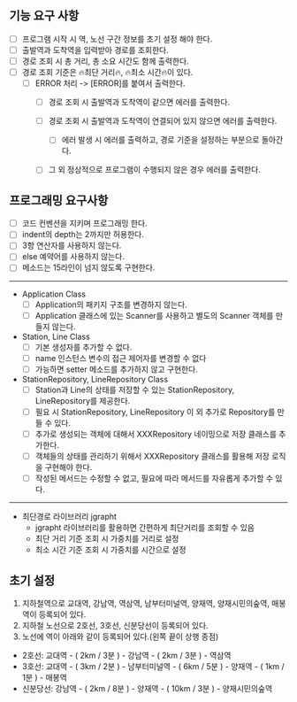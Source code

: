 ## 기능 요구 사항

- [ ] 프로그램 시작 시 역, 노선 구간 정보를 초기 설정 해야 한다.
- [ ] 출발역과 도착역을 입력받아 경로를 조회한다.
- [ ] 경로 조회 시 총 거리, 총 소요 시간도 함께 출력한다.
- [ ] 경로 조회 기준은 🔥최단 거리🔥, 🔥최소 시간🔥이 있다.
  - [ ] ERROR 처리 -> [ERROR]를 붙여서 출력한다.
    - [ ] 경로 조회 시 출발역과 도착역이 같으면 에러를 출력한다.
    - [ ] 경로 조회 시 출발역과 도착역이 연결되어 있지 않으면 에러를 출력한다.
      - [ ] 에러 발생 시 에러를 출력하고, 경로 기준을 설정하는 부분으로 돌아간다.
    - [ ] 그 외 정상적으로 프로그램이 수행되지 않은 경우 에러를 출력한다.


## 프로그래밍 요구사항

- [ ] 코드 컨벤션을 지키며 프로그래밍 한다.
- [ ] indent의 depth는 2까지만 허용한다.
- [ ] 3항 연산자를 사용하지 않는다.
- [ ] else 예약어를 사용하지 않는다.
- [ ] 메소드는 15라인이 넘지 않도록 구현한다.
---
- Application Class
  - [ ] Application의 패키지 구조를 변경하지 않는다.
  - [ ] Application 클래스에 있는 Scanner를 사용하고 별도의 Scanner 객체를 만들지 않는다.
- Station, Line Class
  - [ ] 기본 생성자를 추가할 수 없다.
  - [ ] name 인스턴스 변수의 접근 제어자를 변경할 수 없다
  - [ ] 가능하면 setter 메소드를 추가하지 않고 구현한다.
- StationRepository, LineRepository Class
  - [ ] Station과 Line의 상태를 저장할 수 있는 StationRepository, LineRepository를 제공한다.
  - [ ] 필요 시 StationRepository, LineRepository 이 외 추가로 Repository를 만들 수 있다.
  - [ ] 추가로 생성되는 객체에 대해서 XXXRepository 네이밍으로 저장 클래스를 추가한다.
  - [ ] 객체들의 상태를 관리하기 위해서 XXXRepository 클래스를 활용해 저장 로직을 구현해야 한다.
  - [ ] 작성된 메서드는 수정할 수 없고, 필요에 따라 메서드를 자유롭게 추가할 수 있다.
---
- 최단경로 라이브러리 jgrapht
  - jgrapht 라이브러리를 활용하면 간편하게 최단거리를 조회할 수 있음
  - 최단 거리 기준 조회 시 가중치를 거리로 설정
  - 최소 시간 기준 조회 시 가중치를 시간으로 설정


## 초기 설정
1. 지하철역으로 교대역, 강남역, 역삼역, 남부터미널역, 양재역, 양재시민의숲역, 매봉역이 등록되어 있다.
2. 지하철 노선으로 2호선, 3호선, 신분당선이 등록되어 있다.
3. 노선에 역이 아래와 같이 등록되어 있다.(왼쪽 끝이 상행 종점)
- 2호선: 교대역 - ( 2km / 3분 ) - 강남역 - ( 2km / 3분 ) - 역삼역
- 3호선: 교대역 - ( 3km / 2분 ) - 남부터미널역 - ( 6km / 5분 ) - 양재역 - ( 1km / 1분 ) - 매봉역
- 신분당선: 강남역 - ( 2km / 8분 ) - 양재역 - ( 10km / 3분 ) - 양재시민의숲역
